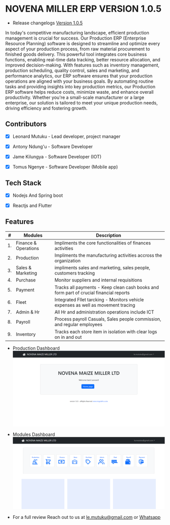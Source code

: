 # NOVENA MILLER ERP VERSION 1.0.5 
+ Release changelogs [Version 1.0.5](https://github.com/leo-mutuku/novena-frontend/releases/tag/v1.0.5-production)
  
In today's competitive manufacturing landscape, efficient production management is crucial for success. 
Our Production ERP (Enterprise Resource Planning) software is designed to streamline and optimize every aspect of your production process, from raw material procurement to finished goods delivery.
This powerful tool integrates core business functions, enabling real-time data tracking, better resource allocation, and improved decision-making. 
With features such as inventory management, production scheduling, quality control, sales and marketing, and performance analytics, our ERP software ensures that your production operations are aligned with your business goals.
By automating routine tasks and providing insights into key production metrics, our Production ERP software helps reduce costs, minimize waste, and enhance overall productivity. Whether you're a small-scale manufacturer or a large enterprise, our solution is tailored to meet your unique production needs, driving efficiency and fostering growth.


## Contributors
- [x] Leonard Mutuku - Lead developer, project manager
- [x] Antony Ndung'u - Software Developer
- [x] Jame Kilungya - Software Developer (IOT)
- [x] Tomus Ngenye - Software Developer (Mobile app)


## Tech Stack
- [x] Nodejs And Spring boot
- [x] Reactjs and Flutter


## Features

|  #  | Modules              | Description                          
| --- | -------------------- | ---------------------------------------------------------------
| 1.  | Finance & Operations | Impliments the core functionalities of finances activities
| 2.  | Production           | Impliments the manufacturing activities accross the organization
| 3.  | Sales & Marketing    | impliments sales and marketing, sales people, customers tracking
| 4.  | Purchase             | Monitor suppliers and internal requisitions
| 5.  | Payment              | Tracks all payments - Keep clean cash books and form part of crucial financial reports
| 6.  | Fleet                | Integrated Fllet tarcking - Monitors vehicle expenses as well as movement tracing 
| 7.  | Admin & Hr           | All Hr and administration operations include ICT
| 8.  | Payroll              | Process payroll Casuals, Sales people commission, and regular employees
| 9.  | Inventory            | Tracks each store item in isolation with clear logs on in and out



+ Production Dashboard
![Production ERP](images/novena-erp.PNG)


+ Modules Dashboard
![Production ERP](images/novena-erp1.PNG)



- For a full review Reach out to us at [le.mutuku@gmail.com](https://mail.google.com/) or [Whatsapp](https://wa.me/254715073726)




